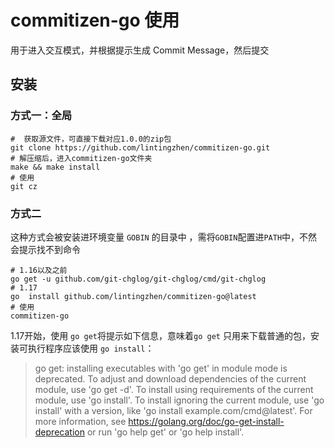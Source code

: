 # commitizen-go 使用

用于进入交互模式，并根据提示生成 Commit Message，然后提交

## 安装
### 方式一：全局

```shell
#  获取源文件，可直接下载对应1.0.0的zip包
git clone https://github.com/lintingzhen/commitizen-go.git
# 解压缩后，进入commitizen-go文件夹 
make && make install
# 使用
git cz 
```
### 方式二
这种方式会被安装进环境变量 `GOBIN` 的目录中 ，需将`GOBIN`配置进`PATH`中，不然会提示找不到命令
```shell
# 1.16以及之前
go get -u github.com/git-chglog/git-chglog/cmd/git-chglog
# 1.17
go  install github.com/lintingzhen/commitizen-go@latest
# 使用 
commitizen-go
```
 

1.17开始，使用 `go get`将提示如下信息，意味着`go get` 只用来下载普通的包，安装可执行程序应该使用 `go install`：
> go get: installing executables with 'go get' in module mode is deprecated.
To adjust and download dependencies of the current module, use 'go get -d'.
To install using requirements of the current module, use 'go install'.
To install ignoring the current module, use 'go install' with a version,
like 'go install example.com/cmd@latest'.
For more information, see https://golang.org/doc/go-get-install-deprecation
or run 'go help get' or 'go help install'.